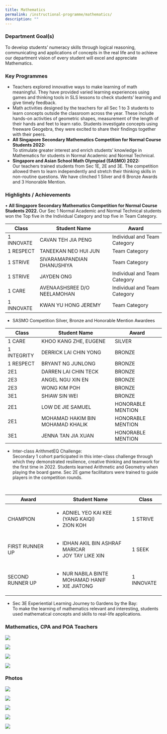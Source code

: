 ```yaml
---
title: Mathematics
permalink: /instructional-programme/mathematics/
description: ""
---
```

### Department Goal(s)

To develop students’ numeracy skills through logical reasoning, communicating and applications of concepts in the real life and to achieve our department vision of every student will excel and appreciate Mathematics.

### Key Programmes

* Teachers explored innovative ways to make learning of math meaningful. They have provided varied learning experiences using games and thinking tools in SLS lessons to check students’ learning and give timely feedback. 
* Math activities designed by the teachers for all Sec 1 to 3 students to learn concepts outside the classroom across the year. These include hands-on activities of geometric shapes, measurement of the length of their hands and feet to learn ratio. Students investigate concepts using freeware Geogebra, they were excited to share their findings together with their peers.
* <b>All Singapore Secondary Mathematics Competition for Normal Course Students 2022:</b><br>
To stimulate greater interest and enrich students’ knowledge in Mathematics for students in Normal Academic and Normal Technical.
* <b>Singapore and Asian School Math Olympiad (SASMO) 2022: </b><br>Our teachers trained students from Sec 1E, 2E and 3E. The competition allowed them to learn independently and stretch their thinking skills in non-routine questions. We have clinched 1 Silver and 6 Bronze Awards and 3 Honorable Mention.

### Highlights / Achievements

• <b>All Singapore Secondary Mathematics Competition for Normal Course Students 2022. </b> Our Sec 1 Normal Academic and Normal Technical students won the Top five in the Individual Category and top five in Team Category.



| Class | Student Name | Award |
| -------- | -------- | -------- |
| 1 INNOVATE    | CAVAN TEH JIA PENG     | 	Individual and Team Category    |
| 1 RESPECT   | TANEEKAN NEO HUI JUN    | Team Category  |
| 1 STRIVE	  | SIVARAMAPANDIAN DHANUSHIYA  | Team Category  |
| 1 STRIVE	  | JAYDEN ONG  | Individual and Team Category  |
| 1 CARE	  | AVENAASHSREE D/O NEELAMOHAN  | Individual and Team Category  |
| 1 INNOVATE	  | KWAN YU HONG JEREMY  | Team Category  |
 
<p></p>

* SASMO Competition Silver, Bronze and Honorable Mention Awardees 

| Class | Student Name | Award |
| -------- | -------- | -------- |
| 1 CARE     | KHOO KANG ZHE, EUGENE     | SILVER   |
| 1 INTEGRITY    |DERRICK LAI CHIN YONG    | BRONZE    |
| 1 RESPECT   |BRYANT NG JUNLONG    | BRONZE    |
| 2E1   |DARREN LAI CHIN TECK  | BRONZE    |
| 2E3   |ANGEL NGU XIN EN  | BRONZE    |
| 2E3   |WONG KIM POH  | BRONZE    |
| 3E1   |SHIAW SIN WEI   | BRONZE    |
| 2E1   |LOW DE JIE SAMUEL   | HONORABLE MENTION    |
| 2E1   |MOHAMAD HAKIM BIN MOHAMAD KHALIK   | HONORABLE MENTION    |
| 3E1   |JENNA TAN JIA XUAN  | HONORABLE MENTION    |

* Inter-class ArithmetEQ Challenge: <br>
Secondary 1 cohort participated in this inter-class challenge through which they demonstrated resilience, creative thinking and teamwork for the first time in 2022. Students learned Arithmetic and Geometry when playing the board game. Sec 2E game facilitators were trained to guide players in the competition rounds.


<div>
<table>  
<thead>  
  <tr>  
    <th>Award</th>  
    <th>Student Name</th>  
    <th>Class</th>  
  </tr>  
</thead>  
<tbody>  
  <tr>  
    <td>CHAMPION</td>  
		<td>
			<ul>  
				<li>ADNIEL YEO KAI KEE (YANG KAIQI)</li>  
				<li>ZION KOH</li>  
			</ul> 
		</td>
    <td>1 STRIVE</td>  
  </tr>  
  <tr>  
    <td>FIRST RUNNER UP</td>  
		<td>
			<ul>  
					<li>IDHAN AKIL BIN ASHRAF MARICAR</li>  
					<li>JOY TAY LIKE XIN</li>  
				</ul>
		</td>
    <td>1 SEEK</td>  
  </tr>  
  <tr>  
    <td>SECOND RUNNER UP</td>  
		<td>
			<ul>  
				<li>NUR NABILA BINTE MOHAMAD HANIF</li>  
				<li>XIE JIATONG</li>  
			</ul>
		</td>
    <td>1 INNOVATE</td>  
  </tr>  
</tbody>  
</table>
</div>

* Sec 3E Experiential Learning Journey to Gardens by the Bay: <br>
To make the learning of mathematics relevant and interesting, students used mathematical concepts and skills to real-life applications.

		
### Mathematics, CPA and POA Teachers
		
![](/images/IP/Math/Math1.png)
		
![](/images/IP/Math/Math2.png)
		
![](/images/IP/Math/Math3.png)
		
![](/images/IP/Math/Math4.png)
		
### Photos
		
![](/images/IP/Math/MathSlide1.jpg)
		
![](/images/IP/Math/MathSlide2.jpg)
		
![](/images/IP/Math/MathSlide3.jpg)
		
![](/images/IP/Math/MathSlide4.jpg)
		
![](/images/IP/Math/MathSlide5.jpg)